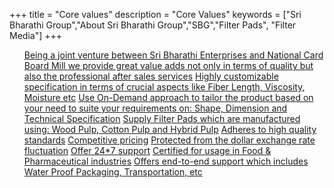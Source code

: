 +++
title = "Core values"
description = "Core Values"
keywords = ["Sri Bharathi Group","About Sri Bharathi Group","SBG","Filter Pads", "Filter Media"]
+++

<ul class="list-group">
  <a href="#" class="list-group-item">Being a joint venture between Sri Bharathi Enterprises and National Card Board Mill we provide great value adds not only in terms of quality but also the professional after sales services</a>
  <a href="#" class="list-group-item">Highly customizable specification in terms of crucial aspects like Fiber Length, Viscosity, Moisture etc</a>
  <a href="#" class="list-group-item">Use On-Demand approach to tailor the product based on your need to suite your requirements on: Shape, Dimension and Technical Specification</a>
  <a href="#" class="list-group-item">Supply Filter Pads which are manufactured using: Wood Pulp, Cotton Pulp and Hybrid Pulp</a>
  <a href="#" class="list-group-item">Adheres to high quality standards</a>
<a href="#" class="list-group-item">Competitive pricing</a>
<a href="#" class="list-group-item">Protected from the dollar exchange rate fluctuation</a>
<a href="#" class="list-group-item">Offer 24*7 support</a>
<a href="#" class="list-group-item">Certified for usage in Food & Pharmaceutical industries</a>
<a href="#" class="list-group-item">Offers end-to-end support which includes Water Proof Packaging, Transportation, etc</a>
</ul>
